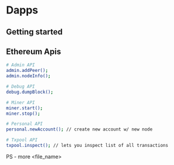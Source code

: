 # Dapps

## Getting started

## Ethereum Apis

```sh
# Admin API
admin.addPeer();
admin.nodeInfo();

# Debug API
debug.dumpBlock();

# Miner API
miner.start();
miner.stop();

# Personal API
personal.newAccount(); // create new account w/ new node

# Txpool API
txpool.inspect(); // lets you inspect list of all transactions
```

PS - more <file_name>

